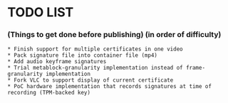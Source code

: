 # TODO LIST
### (Things to get done before publishing) (in order of difficulty)
    * Finish support for multiple certificates in one video
    * Pack signature file into container file (mp4)
    * Add audio keyframe signatures
    * Trial metablock-granularity implementation instead of frame-granularity implementation
    * Fork VLC to support display of current certificate
    * PoC hardware implementation that records signatures at time of recording (TPM-backed key)
